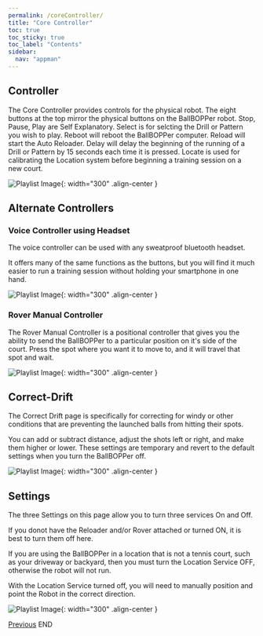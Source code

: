 ```yaml
---
permalink: /coreController/
title: "Core Controller"
toc: true
toc_sticky: true
toc_label: "Contents"
sidebar:
  nav: "appman"
---
```


## Controller

The Core Controller provides controls for the physical robot. The eight buttons at the top mirror the physical buttons on the BallBOPPer robot. Stop, Pause, Play are Self Explanatory. Select is for selcting the Drill or Pattern you wish to play. Reboot will reboot the BallBOPPer computer. Reload will start the Auto Reloader. Delay will delay the beginning of the running of a Drill or Pattern by 15 seconds each time it is pressed. Locate is used for calibrating the Location system before beginning a training session on a new court.

![Playlist Image](../assets/images/Controller.jpg){: width="300" .align-center }

## Alternate Controllers

### Voice Controller using Headset

The voice controller can be used with any sweatproof bluetooth headset. 

It offers many of the same functions as the buttons, but you will find it much easier to run a training session without holding your smartphone in one hand.

![Playlist Image](../assets/images/VoiceController.jpg){: width="300" .align-center }

### Rover Manual Controller

The Rover Manual Controller is a positional controller that gives you the ability to send the BallBOPPer to a particular position on it's side of the court. Press the spot where you want it to move to, and it will travel that spot and wait.

![Playlist Image](../assets/images/RoverController.jpg){: width="300" .align-center }

## Correct-Drift

The Correct Drift page is specifically for correcting for windy or other conditions that are preventing the launched balls from hitting their spots. 

You can add or subtract distance, adjust the shots left or right, and make them higher or lower. These settings are temporary and revert to the default settings when you turn the BallBOPPer off.

![Playlist Image](../assets/images/CorrectDrift.jpg){: width="300" .align-center }

## Settings

The three Settings on this page allow you to turn three services On and Off. 

If you donot have the Reloader and/or Rover attached or turned ON, it is best to turn them off here. 

If you are using the BallBOPPer in a location that is not a tennis court, such as your driveway or backyard, then you must turn the Location Service OFF, otherwise the robot will not run. 

With the Location Service turned off, you will need to manually position and point the Robot in the correct direction.

![Playlist Image](../assets/images/ControllerSettings.png){: width="300" .align-center }

  <nav class="pagination">
      <a href="/BallBOPPer/shotDesigner/" class="pagination--pager" title="Shot Designer">Previous</a>
        <a class="pagination--pager disabled">END</a> 
  </nav>
  

